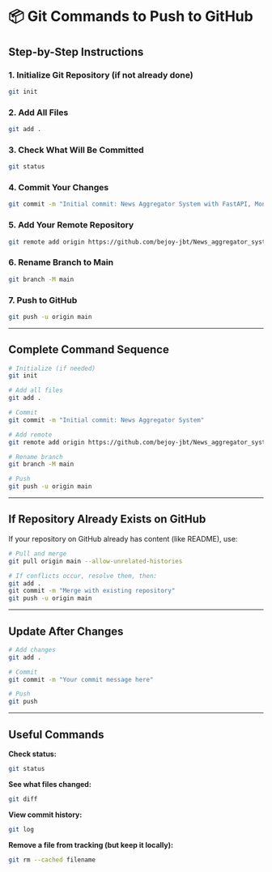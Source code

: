 # 📦 Git Commands to Push to GitHub

## Step-by-Step Instructions

### 1. Initialize Git Repository (if not already done)
```bash
git init
```

### 2. Add All Files
```bash
git add .
```

### 3. Check What Will Be Committed
```bash
git status
```

### 4. Commit Your Changes
```bash
git commit -m "Initial commit: News Aggregator System with FastAPI, MongoDB, and Docker"
```

### 5. Add Your Remote Repository
```bash
git remote add origin https://github.com/bejoy-jbt/News_aggregator_system.git
```

### 6. Rename Branch to Main
```bash
git branch -M main
```

### 7. Push to GitHub
```bash
git push -u origin main
```

---

## Complete Command Sequence

```bash
# Initialize (if needed)
git init

# Add all files
git add .

# Commit
git commit -m "Initial commit: News Aggregator System"

# Add remote
git remote add origin https://github.com/bejoy-jbt/News_aggregator_system.git

# Rename branch
git branch -M main

# Push
git push -u origin main
```

---

## If Repository Already Exists on GitHub

If your repository on GitHub already has content (like README), use:

```bash
# Pull and merge
git pull origin main --allow-unrelated-histories

# If conflicts occur, resolve them, then:
git add .
git commit -m "Merge with existing repository"
git push -u origin main
```

---

## Update After Changes

```bash
# Add changes
git add .

# Commit
git commit -m "Your commit message here"

# Push
git push
```

---

## Useful Commands

**Check status:**
```bash
git status
```

**See what files changed:**
```bash
git diff
```

**View commit history:**
```bash
git log
```

**Remove a file from tracking (but keep it locally):**
```bash
git rm --cached filename
```

